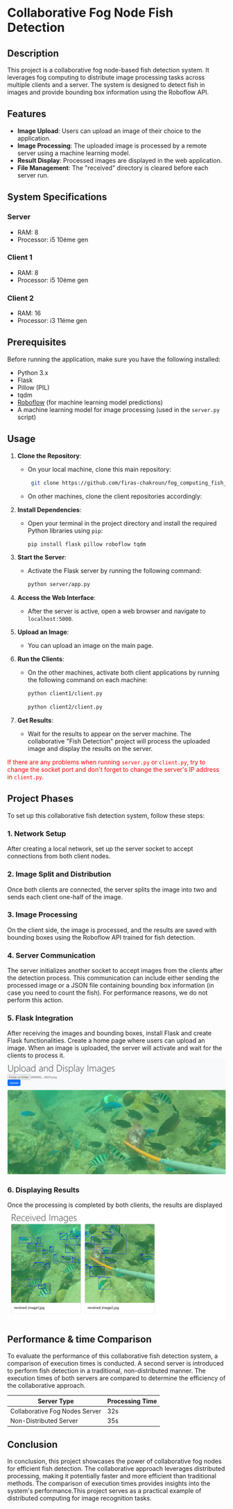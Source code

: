 # Collaborative Fog Node Fish Detection

## Description

This project is a collaborative fog node-based fish detection system. It leverages fog computing to distribute image processing tasks across multiple clients and a server. The system is designed to detect fish in images and provide bounding box information using the Roboflow API.

## Features

- **Image Upload**: Users can upload an image of their choice to the application.
- **Image Processing**: The uploaded image is processed by a remote server using a machine learning model.
- **Result Display**: Processed images are displayed in the web application.
- **File Management**: The "received" directory is cleared before each server run.
## System Specifications

### Server

- RAM: 8
- Processor: i5 10éme gen

### Client 1

- RAM: 8
- Processor: i5 10éme gen
### Client 2

- RAM: 16
- Processor: i3 11éme gen

## Prerequisites

Before running the application, make sure you have the following installed:

- Python 3.x
- Flask
- Pillow (PIL)
- tqdm
- [Roboflow](https://roboflow.com/) (for machine learning model predictions)
- A machine learning model for image processing (used in the `server.py` script)

## Usage

1. **Clone the Repository**:
   - On your local machine, clone this main repository:
     ```bash
      git clone https://github.com/firas-chakroun/fog_computing_fish_detection.git
     ```
   - On other machines, clone the client repositories accordingly:
     

2. **Install Dependencies**:
   - Open your terminal in the project directory and install the required Python libraries using `pip`:
     ```bash
     pip install flask pillow roboflow tqdm
     ```

3. **Start the Server**:
   - Activate the Flask server by running the following command:
     ```bash
     python server/app.py
     ```

4. **Access the Web Interface**:
   - After the server is active, open a web browser and navigate to `localhost:5000`.

5. **Upload an Image**:
   - You can upload an image on the main page.

6. **Run the Clients**:
   - On the other machines, activate both client applications by running the following command on each machine:
     ```bash
     python client1/client.py
     ```
     ```bash
     python client2/client.py
     ```
    
7. **Get Results**:
   - Wait for the results to appear on the server machine. The collaborative "Fish Detection" project will process the uploaded image and display the results on the server.


<span style="color: red;">If there are any problems when running `server.py` or `client.py`, try to change the socket port and don't forget to change the server's IP address in `client.py`.<span>

## Project Phases


To set up this collaborative fish detection system, follow these steps:

### 1. Network Setup

After creating a local network, set up the server socket to accept connections from both client nodes.

### 2. Image Split and Distribution

Once both clients are connected, the server splits the image into two and sends each client one-half of the image.

### 3. Image Processing

On the client side, the image is processed, and the results are saved with bounding boxes using the Roboflow API trained for fish detection.

### 4. Server Communication

The server initializes another socket to accept images from the clients after the detection process. This communication can include either sending the processed image or a JSON file containing bounding box information (in case you need to count the fish). For performance reasons, we do not perform this action.

### 5. Flask Integration

After receiving the images and bounding boxes, install Flask and create Flask functionalities. Create a home page where users can upload an image. When an image is uploaded, the server will activate and wait for the clients to process it.
![Upload Image](screenshots/upload_image.png)
### 6. Displaying Results

Once the processing is completed by both clients, the results are displayed
![Received Image](screenshots/received_images.png)

## Performance & time Comparison

To evaluate the performance of this collaborative fish detection system, a comparison of execution times is conducted. A second server is introduced to perform fish detection in a traditional, non-distributed manner. The execution times of both servers are compared to determine the efficiency of the collaborative approach.

| Server Type                    | Processing Time |
| ------------------------------ | --------------- |
| Collaborative Fog Nodes Server |32s              |
| Non-Distributed Server         |35s              |

## Conclusion

In conclusion, this project showcases the power of collaborative fog nodes for efficient fish detection. The collaborative approach leverages distributed processing, making it potentially faster and more efficient than traditional methods. The comparison of execution times provides insights into the system's performance.This project serves as a practical example of distributed computing for image recognition tasks.
